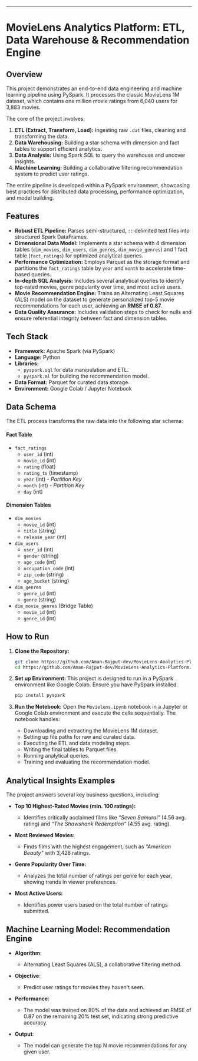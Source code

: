 
-----

# MovieLens Analytics Platform: ETL, Data Warehouse & Recommendation Engine

## Overview

This project demonstrates an end-to-end data engineering and machine learning pipeline using PySpark. It processes the classic MovieLens 1M dataset, which contains one million movie ratings from 6,040 users for 3,883 movies.

The core of the project involves:

1.  **ETL (Extract, Transform, Load):** Ingesting raw `.dat` files, cleaning and transforming the data.
2.  **Data Warehousing:** Building a star schema with dimension and fact tables to support efficient analytics.
3.  **Data Analysis:** Using Spark SQL to query the warehouse and uncover insights.
4.  **Machine Learning:** Building a collaborative filtering recommendation system to predict user ratings.

The entire pipeline is developed within a PySpark environment, showcasing best practices for distributed data processing, performance optimization, and model building.

## Features

  * **Robust ETL Pipeline:** Parses semi-structured, `::` delimited text files into structured Spark DataFrames.
  * **Dimensional Data Model:** Implements a star schema with 4 dimension tables (`dim_movies`, `dim_users`, `dim_genres`, `dim_movie_genres`) and 1 fact table (`fact_ratings`) for optimized analytical queries.
  * **Performance Optimization:** Employs Parquet as the storage format and partitions the `fact_ratings` table by `year` and `month` to accelerate time-based queries.
  * **In-depth SQL Analysis:** Includes several analytical queries to identify top-rated movies, genre popularity over time, and most active users.
  * **Movie Recommendation Engine:** Trains an Alternating Least Squares (ALS) model on the dataset to generate personalized top-5 movie recommendations for each user, achieving an **RMSE of 0.87**.
  * **Data Quality Assurance:** Includes validation steps to check for nulls and ensure referential integrity between fact and dimension tables.

## Tech Stack

  * **Framework:** Apache Spark (via PySpark)
  * **Language:** Python
  * **Libraries:**
      * `pyspark.sql` for data manipulation and ETL.
      * `pyspark.ml` for building the recommendation model.
  * **Data Format:** Parquet for curated data storage.
  * **Environment:** Google Colab / Jupyter Notebook

## Data Schema

The ETL process transforms the raw data into the following star schema:

#### Fact Table

  * `fact_ratings`
      * `user_id` (int)
      * `movie_id` (int)
      * `rating` (float)
      * `rating_ts` (timestamp)
      * `year` (int) - *Partition Key*
      * `month` (int) - *Partition Key*
      * `day` (int)

#### Dimension Tables

  * `dim_movies`
      * `movie_id` (int)
      * `title` (string)
      * `release_year` (int)
  * `dim_users`
      * `user_id` (int)
      * `gender` (string)
      * `age_code` (int)
      * `occupation_code` (int)
      * `zip_code` (string)
      * `age_bucket` (string)
  * `dim_genres`
      * `genre_id` (int)
      * `genre` (string)
  * `dim_movie_genres` (Bridge Table)
      * `movie_id` (int)
      * `genre_id` (int)

## How to Run

1.  **Clone the Repository:**

    ```bash
    git clone https://github.com/Aman-Rajput-dev/MovieLens-Analytics-Platform.git
    cd https://github.com/Aman-Rajput-dev/MovieLens-Analytics-Platform.git
    ```

2.  **Set up Environment:**
    This project is designed to run in a PySpark environment like Google Colab. Ensure you have PySpark installed.

    ```bash
    pip install pyspark
    ```

3.  **Run the Notebook:**
    Open the `Movielens.ipynb` notebook in a Jupyter or Google Colab environment and execute the cells sequentially. The notebook handles:

      * Downloading and extracting the MovieLens 1M dataset.
      * Setting up file paths for raw and curated data.
      * Executing the ETL and data modeling steps.
      * Writing the final tables to Parquet files.
      * Running analytical queries.
      * Training and evaluating the recommendation model.

## Analytical Insights Examples

The project answers several key business questions, including:

  * **Top 10 Highest-Rated Movies (min. 100 ratings):**

      * Identifies critically acclaimed films like *"Seven Samurai"* (4.56 avg. rating) and *"The Shawshank Redemption"* (4.55 avg. rating).

  * **Most Reviewed Movies:**

      * Finds films with the highest engagement, such as *"American Beauty"* with 3,428 ratings.

  * **Genre Popularity Over Time:**

      * Analyzes the total number of ratings per genre for each year, showing trends in viewer preferences.

  * **Most Active Users:**

      * Identifies power users based on the total number of ratings submitted.

## Machine Learning Model: Recommendation Engine
* **Algorithm**: 
    * Alternating Least Squares (ALS), a collaborative filtering method.

* **Objective**: 
    * Predict user ratings for movies they haven't seen.

* **Performance**: 
    * The model was trained on 80% of the data and achieved an RMSE of 0.87 on the remaining 20% test set, indicating strong predictive accuracy.

* **Output**: 
    * The model can generate the top N movie recommendations for any given user.
